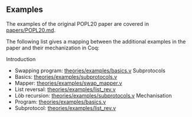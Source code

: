 ## Examples

The examples of the original POPL20 paper are covered in
[papers/POPL20.md](POPL20.md).

The following list gives a mapping between the additional examples in the
paper and their mechanization in Coq:

Introduction
  - Swapping program: [theories/examples/basics.v](../theories/examples/basics.v)
Subprotocols
  - Basics: [theories/examples/subprotocols.v](../theories/examples/subprotocols.v)
  - Mapper: [theories/examples/swap_mapper.v](../theories/examples/swap_mapper.v)
  - List reversal: [theories/examples/list_rev.v](../theories/examples/list_rev.v)
  - Löb recursion: [theories/examples/subprotocols.v](../theories/examples/subprotocols.v)
Mechanisation
  - Program: [theories/examples/basics.v](../theories/examples/basics.v)
  - Subprotocol: [theories/examples/list_rev.v](../theories/examples/list_rev.v)
